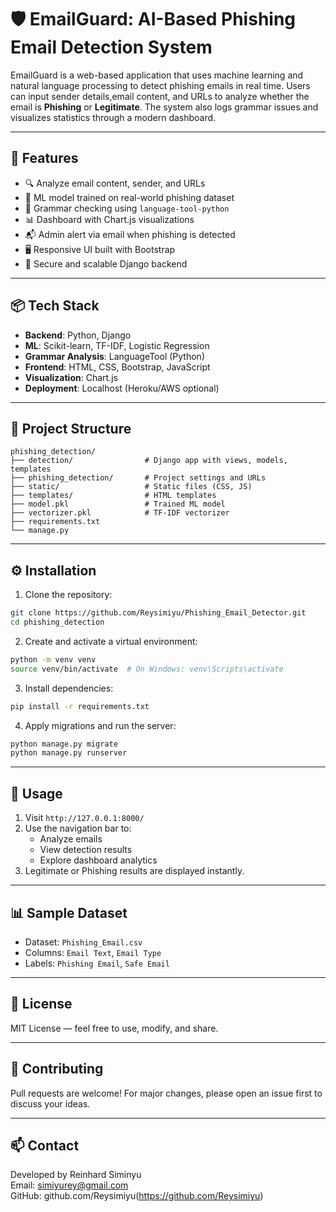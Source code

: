 # 🛡️ EmailGuard: AI-Based Phishing Email Detection System

EmailGuard is a web-based application that uses machine learning and natural language processing to detect phishing emails in real time. 
Users can input sender details,email content, and URLs to analyze whether the email is **Phishing** or **Legitimate**. 
The system also logs grammar issues and visualizes statistics through a modern dashboard.

---

## 🚀 Features

- 🔍 Analyze email content, sender, and URLs
- 🧠 ML model trained on real-world phishing dataset
- 📝 Grammar checking using `language-tool-python`
- 📊 Dashboard with Chart.js visualizations
- 📬 Admin alert via email when phishing is detected
- 🖥️ Responsive UI built with Bootstrap
- 🔐 Secure and scalable Django backend

---

## 📦 Tech Stack

- **Backend**: Python, Django
- **ML**: Scikit-learn, TF-IDF, Logistic Regression
- **Grammar Analysis**: LanguageTool (Python)
- **Frontend**: HTML, CSS, Bootstrap, JavaScript
- **Visualization**: Chart.js
- **Deployment**: Localhost (Heroku/AWS optional)

---

## 📁 Project Structure

```
phishing_detection/
├── detection/                # Django app with views, models, templates
├── phishing_detection/       # Project settings and URLs
├── static/                   # Static files (CSS, JS)
├── templates/                # HTML templates
├── model.pkl                 # Trained ML model
├── vectorizer.pkl            # TF-IDF vectorizer
├── requirements.txt
└── manage.py
```

---

## ⚙️ Installation

1. Clone the repository:

```bash
git clone https://github.com/Reysimiyu/Phishing_Email_Detector.git
cd phishing_detection
```

2. Create and activate a virtual environment:

```bash
python -m venv venv
source venv/bin/activate  # On Windows: venv\Scripts\activate
```

3. Install dependencies:

```bash
pip install -r requirements.txt
```

4. Apply migrations and run the server:

```bash
python manage.py migrate
python manage.py runserver
```

---

## 🧪 Usage

1. Visit `http://127.0.0.1:8000/`
2. Use the navigation bar to:
   - Analyze emails
   - View detection results
   - Explore dashboard analytics
3. Legitimate or Phishing results are displayed instantly.


---

## 📊 Sample Dataset

- Dataset: `Phishing_Email.csv`
- Columns: `Email Text`, `Email Type`
- Labels: `Phishing Email`, `Safe Email`

---

## 📜 License

MIT License — feel free to use, modify, and share.

---

## 🤝 Contributing

Pull requests are welcome! For major changes, please open an issue first to discuss your ideas.

---

## 📫 Contact

Developed by Reinhard Siminyu  
Email: simiyurey@gmail.com  
GitHub: github.com/Reysimiyu(https://github.com/Reysimiyu)
